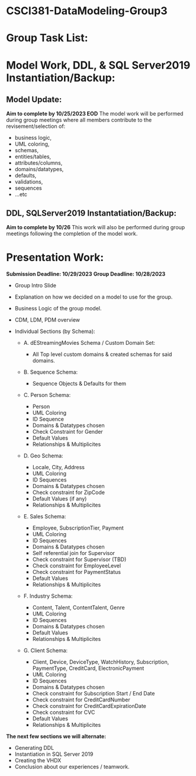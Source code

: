 # CSCI381-DataModeling-Group3
# Group Task List:

# Model Work, DDL, & SQL Server2019 Instantiation/Backup:
## Model Update:
**Aim to complete by 10/25/2023 EOD**
The model work will be performed during group meetings where all members contribute to the revisement/selection of: 
- business logic, 
- UML coloring, 
- schemas, 
- entities/tables, 
- attributes/columns, 
- domains/datatypes, 
- defaults, 
- validations, 
- sequences
- ...etc

## DDL, SQLServer2019 Instantatiation/Backup: 
**Aim to complete by 10/26**
This work will also be performed during group meetings following the completion of the model work. 

# Presentation Work:
**Submission Deadline: 10/29/2023**
**Group Deadline: 10/28/2023** 
- Group Intro Slide
- Explanation on how we decided on a model to use for the group.
- Business Logic of the group model.
- CDM, LDM, PDM overview

- Individual Sections (by Schema):
	- A. dEStreamingMovies Schema / Custom Domain Set:
		- All Top level custom domains & created schemas for said domains.

	- B. Sequence Schema:
		- Sequence Objects & Defaults for them

	- C. Person Schema:
		- Person
		- UML Coloring
		- ID Sequence
		- Domains & Datatypes chosen
		- Check Constraint for Gender
		- Default Values
		- Relationships & Multiplicites 
		
	- D. Geo Schema:
		- Locale, City, Address
		- UML Coloring
		- ID Sequences
		- Domains & Datatypes chosen
		- Check constraint for ZipCode
		- Default Values (if any)
		- Relationships & Multiplicites 

	- E. Sales Schema:
		- Employee, SubscriptionTier, Payment
		- UML Coloring
		- ID Sequences
		- Domains & Datatypes chosen
		- Self referential join for Supervisor
		- Check constraint for Supervisor (TBD)
		- Check constraint for EmployeeLevel
		- Check constraint for PaymentStatus
		- Default Values
		- Relationships & Multiplicites 

	- F. Industry Schema:
		- Content, Talent, ContentTalent, Genre
		- UML Coloring
		- ID Sequences
		- Domains & Datatypes chosen
		- Default Values
		- Relationships & Multiplicites 

	- G. Client Schema:
		- Client, Device, DeviceType, WatchHistory, Subscription, PaymentType, CreditCard, ElectronicPayment
		- UML Coloring
		- ID Sequences
		- Domains & Datatypes chosen
		- Check constraint for Subscription Start / End Date
		- Check constraint for CreditCardNumber
		- Check constraint for CreditCardExpirationDate
		- Check constraint for CVC
		- Default Values
		- Relationships & Multiplicites 

**The next few sections we will alternate:**
- Generating DDL
- Instantiation in SQL Server 2019
- Creating the VHDX
- Conclusion about our experiences / teamwork.
	
